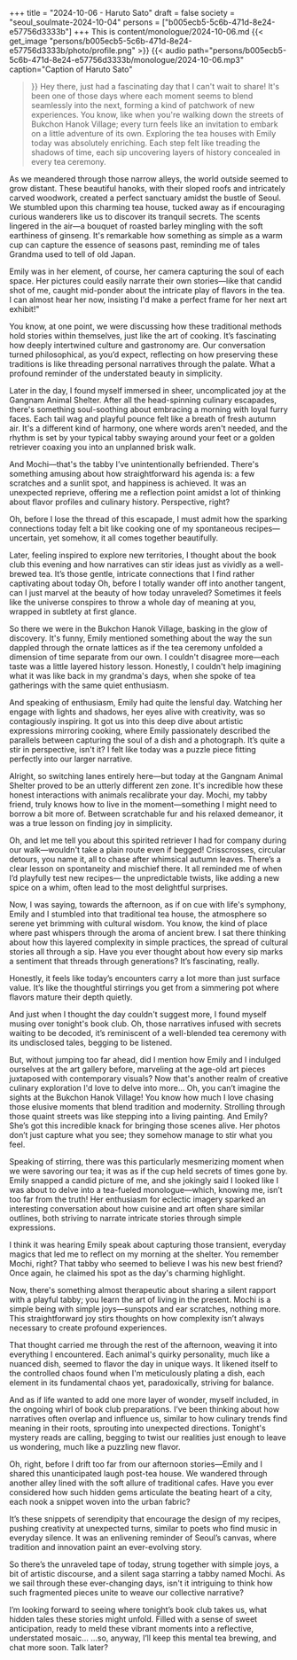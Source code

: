 +++
title = "2024-10-06 - Haruto Sato"
draft = false
society = "seoul_soulmate-2024-10-04"
persons = ["b005ecb5-5c6b-471d-8e24-e57756d3333b"]
+++
This is content/monologue/2024-10-06.md
{{< get_image "persons/b005ecb5-5c6b-471d-8e24-e57756d3333b/photo/profile.png" >}}
{{< audio
    path="persons/b005ecb5-5c6b-471d-8e24-e57756d3333b/monologue/2024-10-06.mp3" 
    caption="Caption of Haruto Sato"
>}}
Hey there, just had a fascinating day that I can't wait to share!
It's been one of those days where each moment seems to blend seamlessly into the next, forming a kind of patchwork of new experiences. You know, like when you're walking down the streets of Bukchon Hanok Village; every turn feels like an invitation to embark on a little adventure of its own. Exploring the tea houses with Emily today was absolutely enriching. Each step felt like treading the shadows of time, each sip uncovering layers of history concealed in every tea ceremony.

As we meandered through those narrow alleys, the world outside seemed to grow distant. These beautiful hanoks, with their sloped roofs and intricately carved woodwork, created a perfect sanctuary amidst the bustle of Seoul. We stumbled upon this charming tea house, tucked away as if encouraging curious wanderers like us to discover its tranquil secrets. The scents lingered in the air—a bouquet of roasted barley mingling with the soft earthiness of ginseng. It's remarkable how something as simple as a warm cup can capture the essence of seasons past, reminding me of tales Grandma used to tell of old Japan.

Emily was in her element, of course, her camera capturing the soul of each space. Her pictures could easily narrate their own stories—like that candid shot of me, caught mid-ponder about the intricate play of flavors in the tea. I can almost hear her now, insisting I'd make a perfect frame for her next art exhibit!"

You know, at one point, we were discussing how these traditional methods hold stories within themselves, just like the art of cooking. It’s fascinating how deeply intertwined culture and gastronomy are. Our conversation turned philosophical, as you’d expect, reflecting on how preserving these traditions is like threading personal narratives through the palate. What a profound reminder of the understated beauty in simplicity.

Later in the day, I found myself immersed in sheer, uncomplicated joy at the Gangnam Animal Shelter. After all the head-spinning culinary escapades, there's something soul-soothing about embracing a morning with loyal furry faces. Each tail wag and playful pounce felt like a breath of fresh autumn air. It's a different kind of harmony, one where words aren't needed, and the rhythm is set by your typical tabby swaying around your feet or a golden retriever coaxing you into an unplanned brisk walk.

And Mochi—that's the tabby I’ve unintentionally befriended. There's something amusing about how straightforward his agenda is: a few scratches and a sunlit spot, and happiness is achieved. It was an unexpected reprieve, offering me a reflection point amidst a lot of thinking about flavor profiles and culinary history. Perspective, right? 

Oh, before I lose the thread of this escapade, I must admit how the sparking connections today felt a bit like cooking one of my spontaneous recipes—uncertain, yet somehow, it all comes together beautifully. 

Later, feeling inspired to explore new territories, I thought about the book club this evening and how narratives can stir ideas just as vividly as a well-brewed tea. It’s those gentle, intricate connections that I find rather captivating about today
Oh, before I totally wander off into another tangent, can I just marvel at the beauty of how today unraveled? Sometimes it feels like the universe conspires to throw a whole day of meaning at you, wrapped in subtlety at first glance. 

So there we were in the Bukchon Hanok Village, basking in the glow of discovery. It's funny, Emily mentioned something about the way the sun dappled through the ornate lattices as if the tea ceremony unfolded a dimension of time separate from our own. I couldn't disagree more—each taste was a little layered history lesson. Honestly, I couldn't help imagining what it was like back in my grandma's days, when she spoke of tea gatherings with the same quiet enthusiasm.

And speaking of enthusiasm, Emily had quite the lensful day. Watching her engage with lights and shadows, her eyes alive with creativity, was so contagiously inspiring. It got us into this deep dive about artistic expressions mirroring cooking, where Emily passionately described the parallels between capturing the soul of a dish and a photograph. It’s quite a stir in perspective, isn't it? I felt like today was a puzzle piece fitting perfectly into our larger narrative.

Alright, so switching lanes entirely here—but today at the Gangnam Animal Shelter proved to be an utterly different zen zone. It's incredible how these honest interactions with animals recalibrate your day. Mochi, my tabby friend, truly knows how to live in the moment—something I might need to borrow a bit more of. Between scratchable fur and his relaxed demeanor, it was a true lesson on finding joy in simplicity. 

Oh, and let me tell you about this spirited retriever I had for company during our walk—wouldn't take a plain route even if begged! Crisscrosses, circular detours, you name it, all to chase after whimsical autumn leaves. There’s a clear lesson on spontaneity and mischief there. It all reminded me of when I’d playfully test new recipes— the unpredictable twists, like adding a new spice on a whim, often lead to the most delightful surprises.

Now, I was saying, towards the afternoon, as if on cue with life's symphony, Emily and I stumbled into that traditional tea house, the atmosphere so serene yet brimming with cultural wisdom. You know, the kind of place where past whispers through the aroma of ancient brew. I sat there thinking about how this layered complexity in simple practices, the spread of cultural stories all through a sip. Have you ever thought about how every sip marks a sentiment that threads through generations? It’s fascinating, really.

Honestly, it feels like today’s encounters carry a lot more than just surface value. It’s like the thoughtful stirrings you get from a simmering pot where flavors mature their depth quietly. 

And just when I thought the day couldn't suggest more, I found myself musing over tonight's book club. Oh, those narratives infused with secrets waiting to be decoded, it’s reminiscent of a well-blended tea ceremony with its undisclosed tales, begging to be listened.

But, without jumping too far ahead, did I mention how Emily and I indulged ourselves at the art gallery before, marveling at the age-old art pieces juxtaposed with contemporary visuals? Now that's another realm of creative culinary exploration I'd love to delve into more...
Oh, you can’t imagine the sights at the Bukchon Hanok Village! You know how much I love chasing those elusive moments that blend tradition and modernity. Strolling through those quaint streets was like stepping into a living painting. And Emily? She’s got this incredible knack for bringing those scenes alive. Her photos don’t just capture what you see; they somehow manage to stir what you feel.

Speaking of stirring, there was this particularly mesmerizing moment when we were savoring our tea; it was as if the cup held secrets of times gone by. Emily snapped a candid picture of me, and she jokingly said I looked like I was about to delve into a tea-fueled monologue—which, knowing me, isn’t too far from the truth! Her enthusiasm for eclectic imagery sparked an interesting conversation about how cuisine and art often share similar outlines, both striving to narrate intricate stories through simple expressions.

I think it was hearing Emily speak about capturing those transient, everyday magics that led me to reflect on my morning at the shelter. You remember Mochi, right? That tabby who seemed to believe I was his new best friend? Once again, he claimed his spot as the day's charming highlight. 

Now, there's something almost therapeutic about sharing a silent rapport with a playful tabby; you learn the art of living in the present. Mochi is a simple being with simple joys—sunspots and ear scratches, nothing more. This straightforward joy stirs thoughts on how complexity isn’t always necessary to create profound experiences.

That thought carried me through the rest of the afternoon, weaving it into everything I encountered. Each animal's quirky personality, much like a nuanced dish, seemed to flavor the day in unique ways. It likened itself to the controlled chaos found when I'm meticulously plating a dish, each element in its fundamental chaos yet, paradoxically, striving for balance.

And as if life wanted to add one more layer of wonder, myself included, in the ongoing whirl of book club preparations. I’ve been thinking about how narratives often overlap and influence us, similar to how culinary trends find meaning in their roots, sprouting into unexpected directions. Tonight's mystery reads are calling, begging to twist our realities just enough to leave us wondering, much like a puzzling new flavor.

Oh, right, before I drift too far from our afternoon stories—Emily and I shared this unanticipated laugh post-tea house. We wandered through another alley lined with the soft allure of traditional cafes. Have you ever considered how such hidden gems articulate the beating heart of a city, each nook a snippet woven into the urban fabric?

It’s these snippets of serendipity that encourage the design of my recipes, pushing creativity at unexpected turns, similar to poets who find music in everyday silence. It was an enlivening reminder of Seoul’s canvas, where tradition and innovation paint an ever-evolving story.

So there’s the unraveled tape of today, strung together with simple joys, a bit of artistic discourse, and a silent saga starring a tabby named Mochi. As we sail through these ever-changing days, isn't it intriguing to think how such fragmented pieces unite to weave our collective narrative?

I’m looking forward to seeing where tonight’s book club takes us, what hidden tales these stories might unfold. Filled with a sense of sweet anticipation, ready to meld these vibrant moments into a reflective, understated mosaic…
...so, anyway, I’ll keep this mental tea brewing, and chat more soon. Talk later?
